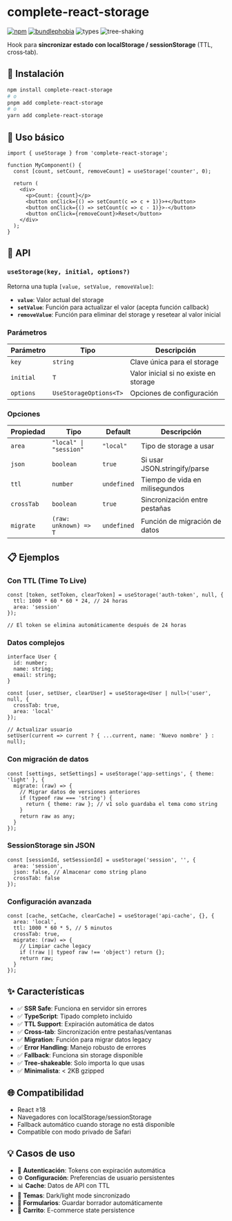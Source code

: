 # complete-react-storage

[![npm](https://img.shields.io/npm/v/complete-react-storage?logo=npm)](https://www.npmjs.com/package/complete-react-storage) [![bundlephobia](https://img.shields.io/bundlephobia/minzip/complete-react-storage)](https://bundlephobia.com/package/complete-react-storage) ![types](https://img.shields.io/badge/types-included-blue) ![tree-shaking](https://img.shields.io/badge/tree--shaking-true-success)

Hook para **sincronizar estado con localStorage / sessionStorage** (TTL, cross‑tab).

## 🚀 Instalación

```bash
npm install complete-react-storage
# o
pnpm add complete-react-storage
# o
yarn add complete-react-storage
```

## 📖 Uso básico

```tsx
import { useStorage } from 'complete-react-storage';

function MyComponent() {
  const [count, setCount, removeCount] = useStorage('counter', 0);

  return (
    <div>
      <p>Count: {count}</p>
      <button onClick={() => setCount(c => c + 1)}>+</button>
      <button onClick={() => setCount(c => c - 1)}>-</button>
      <button onClick={removeCount}>Reset</button>
    </div>
  );
}
```

## 🔧 API

### `useStorage(key, initial, options?)`

Retorna una tupla `[value, setValue, removeValue]`:

- **`value`**: Valor actual del storage
- **`setValue`**: Función para actualizar el valor (acepta función callback)
- **`removeValue`**: Función para eliminar del storage y resetear al valor inicial

### Parámetros

| Parámetro | Tipo                   | Descripción                           |
| --------- | ---------------------- | ------------------------------------- |
| `key`     | `string`               | Clave única para el storage           |
| `initial` | `T`                    | Valor inicial si no existe en storage |
| `options` | `UseStorageOptions<T>` | Opciones de configuración             |

### Opciones

| Propiedad  | Tipo                   | Default     | Descripción                    |
| ---------- | ---------------------- | ----------- | ------------------------------ |
| `area`     | `"local" \| "session"` | `"local"`   | Tipo de storage a usar         |
| `json`     | `boolean`              | `true`      | Si usar JSON.stringify/parse   |
| `ttl`      | `number`               | `undefined` | Tiempo de vida en milisegundos |
| `crossTab` | `boolean`              | `true`      | Sincronización entre pestañas  |
| `migrate`  | `(raw: unknown) => T`  | `undefined` | Función de migración de datos  |

## 📋 Ejemplos

### Con TTL (Time To Live)

```tsx
const [token, setToken, clearToken] = useStorage('auth-token', null, {
  ttl: 1000 * 60 * 60 * 24, // 24 horas
  area: 'session'
});

// El token se elimina automáticamente después de 24 horas
```

### Datos complejos

```tsx
interface User {
  id: number;
  name: string;
  email: string;
}

const [user, setUser, clearUser] = useStorage<User | null>('user', null, {
  crossTab: true,
  area: 'local'
});

// Actualizar usuario
setUser(current => current ? { ...current, name: 'Nuevo nombre' } : null);
```

### Con migración de datos

```tsx
const [settings, setSettings] = useStorage('app-settings', { theme: 'light' }, {
  migrate: (raw) => {
    // Migrar datos de versiones anteriores
    if (typeof raw === 'string') {
      return { theme: raw }; // v1 solo guardaba el tema como string
    }
    return raw as any;
  }
});
```

### SessionStorage sin JSON

```tsx
const [sessionId, setSessionId] = useStorage('session', '', {
  area: 'session',
  json: false, // Almacenar como string plano
  crossTab: false
});
```

### Configuración avanzada

```tsx
const [cache, setCache, clearCache] = useStorage('api-cache', {}, {
  area: 'local',
  ttl: 1000 * 60 * 5, // 5 minutos
  crossTab: true,
  migrate: (raw) => {
    // Limpiar cache legacy
    if (!raw || typeof raw !== 'object') return {};
    return raw;
  }
});
```

## ✨ Características

- ✅ **SSR Safe**: Funciona en servidor sin errores
- ✅ **TypeScript**: Tipado completo incluido
- ✅ **TTL Support**: Expiración automática de datos
- ✅ **Cross-tab**: Sincronización entre pestañas/ventanas
- ✅ **Migration**: Función para migrar datos legacy
- ✅ **Error Handling**: Manejo robusto de errores
- ✅ **Fallback**: Funciona sin storage disponible
- ✅ **Tree-shakeable**: Solo importa lo que usas
- ✅ **Minimalista**: < 2KB gzipped

## 🌐 Compatibilidad

- React ≥18
- Navegadores con localStorage/sessionStorage
- Fallback automático cuando storage no está disponible
- Compatible con modo privado de Safari

## 💡 Casos de uso

- 🔐 **Autenticación**: Tokens con expiración automática
- ⚙️ **Configuración**: Preferencias de usuario persistentes
- 📊 **Cache**: Datos de API con TTL
- 🎨 **Temas**: Dark/light mode sincronizado
- 📝 **Formularios**: Guardar borrador automáticamente
- 🛒 **Carrito**: E-commerce state persistence
